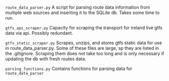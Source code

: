 `route_data_parser.py`
A script for parsing route data information from multiple web sources and inserting it to 
the SQLite db. Takes some time to run.

`gtfs_api_scraper.py`
Capacity for scraping the transport for ireland live gtfs data via api. Possibly redundant.

`gtfs_static_scraper.py`
Scrapes, unzips, and stores gtfs static data for use in route_data_parser.py. Some of these files are
large, sp they are listed in the .gitignore. Scraping them does not take too long and is only
necessary if updating the db with fresh routes data.

`parsing_functions.py`
Contains functions for parsing data for `route_data_parser`
